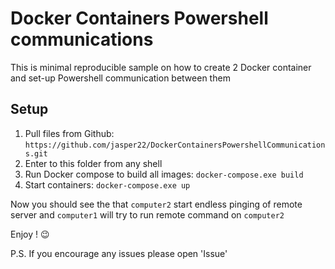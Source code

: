 # Docker Containers Powershell communications

This is minimal reproducible sample on how to create 2 Docker container and set-up Powershell communication between them

## Setup

1. Pull files from Github: `https://github.com/jasper22/DockerContainersPowershellCommunications.git`
2. Enter to this folder from any shell
3. Run Docker compose to build all images: `docker-compose.exe build`
4. Start containers: `docker-compose.exe up`

Now you should see the that `computer2` start endless pinging of remote server and `computer1` will try to run remote command on `computer2`

Enjoy !  :wink:

P.S. If you encourage any issues please open 'Issue'